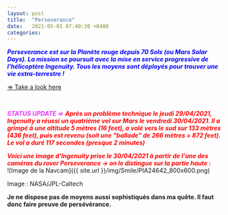 ```yaml
---
layout: post
title:  "Perseverance"
date:   2021-05-01 07:40:30 +0400
categories: 
---
```

<span style="color: blue">***Perseverance est sur la Planète rouge depuis 70 Sols (ou Mars Solar Days). La mission se poursuit avec la mise en service progressive de l'hélicoptère Ingenuity. Tous les moyens sont déployés pour trouver une vie extra-terrestre !***</span>

<a href="https://mars.nasa.gov/mars2020/" target="_blank">=> Take a look here</a>
<!---
<span><a href="https://www.youtube.com/watch?v=ND7YO715QOE" target="_blank">Suivre ici en direct le premier vol d'ingenuity le 12/04/2021 à partir de 11h30 (heure Réunion)</a></span>
--->
<br>

<span style="color: #e933ff">***STATUS UPDATE =>***</span>
<span style="color: red">***Après un problème technique le jeudi 29/04/2021, Ingenuity a réussi un quatrième vol sur Mars le vendredi 30/04/2021. Il a grimpé à une altitude 5 mètres (16 feet), a volé vers le sud sur 133 mètres (436 feet), puis est revenu (soit une "ballade" de 266 mètres = 872 feet). Le vol a duré 117 secondes (presque 2 minutes)***</span>

<span style="color: red">***Voici une image d'Ingenuity prise le 30/04/2021 à partir de l'une des caméras du rover Perseverance -> on le distingue sur la partie haute :***</span>
<br>
![Image de la Navcam]({{ site.url }}/img/Smile/PIA24642_800x600.png)

Image : NASA/JPL-Caltech


**Je ne dispose pas de moyens aussi sophistiqués dans ma quête. Il faut donc faire preuve de persévérance.**
